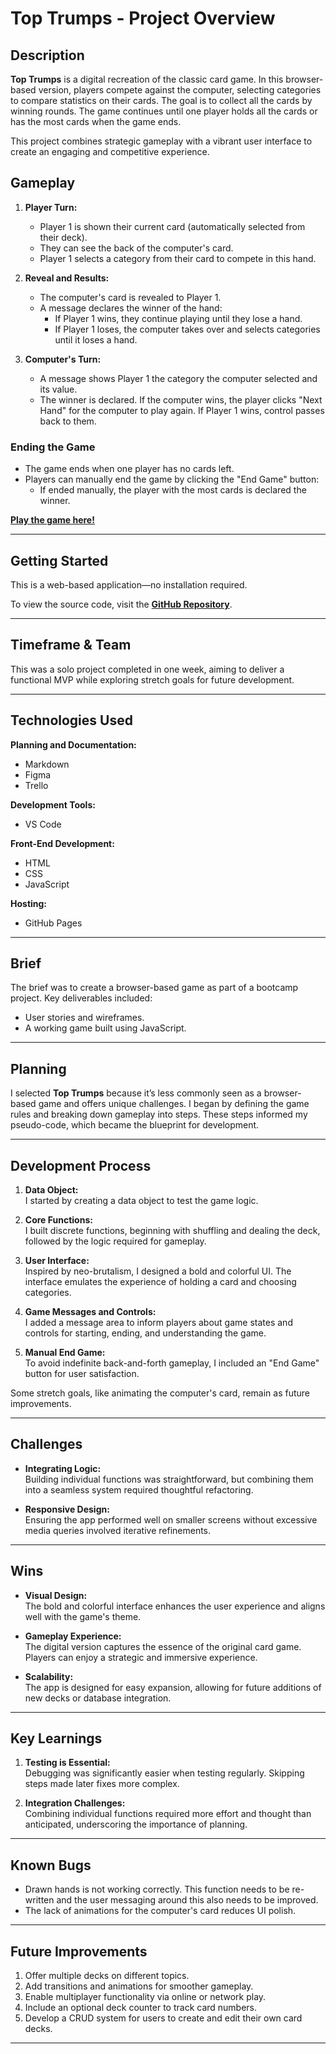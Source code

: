 # Top Trumps - Project Overview

## Description

**Top Trumps** is a digital recreation of the classic card game. In this browser-based version, players compete against the computer, selecting categories to compare statistics on their cards. The goal is to collect all the cards by winning rounds. The game continues until one player holds all the cards or has the most cards when the game ends.

This project combines strategic gameplay with a vibrant user interface to create an engaging and competitive experience.

## Gameplay

1. **Player Turn:**
   - Player 1 is shown their current card (automatically selected from their deck).
   - They can see the back of the computer's card.
   - Player 1 selects a category from their card to compete in this hand.
   
2. **Reveal and Results:**
   - The computer's card is revealed to Player 1.
   - A message declares the winner of the hand:
     - If Player 1 wins, they continue playing until they lose a hand.
     - If Player 1 loses, the computer takes over and selects categories until it loses a hand.

3. **Computer's Turn:**
   - A message shows Player 1 the category the computer selected and its value.
   - The winner is declared. If the computer wins, the player clicks "Next Hand" for the computer to play again. If Player 1 wins, control passes back to them.

### Ending the Game

- The game ends when one player has no cards left.
- Players can manually end the game by clicking the "End Game" button:
  - If ended manually, the player with the most cards is declared the winner.

[**Play the game here!**](https://adamgcodes.github.io/-js-toptrumps/)

---

## Getting Started

This is a web-based application—no installation required. 

To view the source code, visit the [**GitHub Repository**](https://github.com/AdamGCodes/-js-toptrumps).

---

## Timeframe & Team

This was a solo project completed in one week, aiming to deliver a functional MVP while exploring stretch goals for future development.

---

## Technologies Used

**Planning and Documentation:**
- Markdown  
- Figma  
- Trello  

**Development Tools:**
- VS Code  

**Front-End Development:**
- HTML  
- CSS  
- JavaScript  

**Hosting:**
- GitHub Pages  

---

## Brief

The brief was to create a browser-based game as part of a bootcamp project. Key deliverables included:
- User stories and wireframes.
- A working game built using JavaScript.

---

## Planning

I selected **Top Trumps** because it’s less commonly seen as a browser-based game and offers unique challenges. I began by defining the game rules and breaking down gameplay into steps. These steps informed my pseudo-code, which became the blueprint for development.

---

## Development Process

1. **Data Object:**  
   I started by creating a data object to test the game logic.

2. **Core Functions:**  
   I built discrete functions, beginning with shuffling and dealing the deck, followed by the logic required for gameplay.

3. **User Interface:**  
   Inspired by neo-brutalism, I designed a bold and colorful UI. The interface emulates the experience of holding a card and choosing categories. 

4. **Game Messages and Controls:**  
   I added a message area to inform players about game states and controls for starting, ending, and understanding the game.

5. **Manual End Game:**  
   To avoid indefinite back-and-forth gameplay, I included an "End Game" button for user satisfaction.

Some stretch goals, like animating the computer's card, remain as future improvements.

---

## Challenges

- **Integrating Logic:**  
   Building individual functions was straightforward, but combining them into a seamless system required thoughtful refactoring.

- **Responsive Design:**  
   Ensuring the app performed well on smaller screens without excessive media queries involved iterative refinements.

---

## Wins

- **Visual Design:**  
   The bold and colorful interface enhances the user experience and aligns well with the game's theme.

- **Gameplay Experience:**  
   The digital version captures the essence of the original card game. Players can enjoy a strategic and immersive experience.

- **Scalability:**  
   The app is designed for easy expansion, allowing for future additions of new decks or database integration.

---

## Key Learnings

1. **Testing is Essential:**  
   Debugging was significantly easier when testing regularly. Skipping steps made later fixes more complex.

2. **Integration Challenges:**  
   Combining individual functions required more effort and thought than anticipated, underscoring the importance of planning.

---

## Known Bugs

- Drawn hands is not working correctly. This function needs to be re-written and the user messaging around this also needs to be improved. 
- The lack of animations for the computer's card reduces UI polish.

---

## Future Improvements

1. Offer multiple decks on different topics.  
2. Add transitions and animations for smoother gameplay.  
3. Enable multiplayer functionality via online or network play.  
4. Include an optional deck counter to track card numbers.  
5. Develop a CRUD system for users to create and edit their own card decks.  

---
